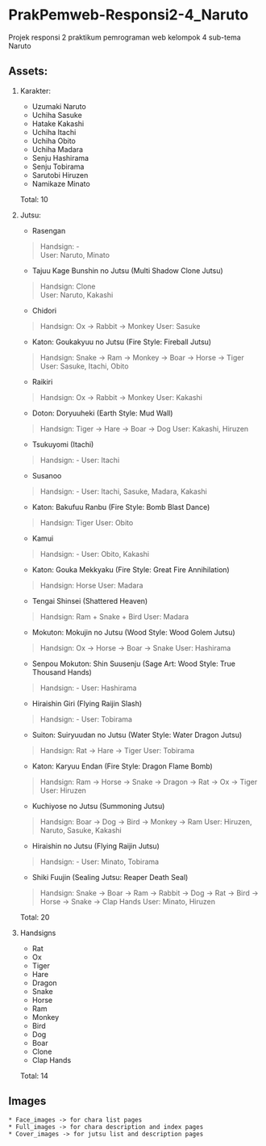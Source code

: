 # PrakPemweb-Responsi2-4_Naruto
 Projek responsi 2 praktikum pemrograman web kelompok 4 sub-tema Naruto

## Assets:
1. Karakter:
    * Uzumaki Naruto
    * Uchiha Sasuke
    * Hatake Kakashi
    * Uchiha Itachi
    * Uchiha Obito
    * Uchiha Madara
    * Senju Hashirama
    * Senju Tobirama
    * Sarutobi Hiruzen
    * Namikaze Minato

    Total: 10

2. Jutsu:
    * Rasengan
    >Handsign: -<br/>
    >User: Naruto, Minato
    * Tajuu Kage Bunshin no Jutsu (Multi Shadow Clone Jutsu)
    >Handsign: Clone<br/>
    >User: Naruto, Kakashi
    * Chidori
    >Handsign: Ox → Rabbit → Monkey
    >User: Sasuke
    * Katon: Goukakyuu no Jutsu (Fire Style: Fireball Jutsu)
    >Handsign: Snake → Ram → Monkey → Boar → Horse → Tiger
    >User: Sasuke, Itachi, Obito
    * Raikiri
    >Handsign: Ox → Rabbit → Monkey
    >User: Kakashi
    * Doton: Doryuuheki (Earth Style: Mud Wall)
    >Handsign: Tiger → Hare → Boar → Dog
    >User: Kakashi, Hiruzen
    * Tsukuyomi (Itachi)
    >Handsign: -
    >User: Itachi
    * Susanoo
    >Handsign: -
    >User: Itachi, Sasuke, Madara, Kakashi
    * Katon: Bakufuu Ranbu (Fire Style: Bomb Blast Dance)
    >Handsign: Tiger
    >User: Obito
    * Kamui
    >Handsign: -
    >User: Obito, Kakashi
    * Katon: Gouka Mekkyaku (Fire Style: Great Fire Annihilation)
    >Handsign: Horse
    >User: Madara
    * Tengai Shinsei (Shattered Heaven)
    >Handsign: Ram + Snake + Bird
    >User: Madara
    * Mokuton: Mokujin no Jutsu (Wood Style: Wood Golem Jutsu)
    >Handsign: Ox → Horse → Boar → Snake
    >User: Hashirama
    * Senpou Mokuton: Shin Suusenju (Sage Art: Wood Style: True Thousand Hands)
    >Handsign: -
    >User: Hashirama
    * Hiraishin Giri (Flying Raijin Slash)
    >Handsign: -
    >User: Tobirama
    * Suiton: Suiryuudan no Jutsu (Water Style: Water Dragon Jutsu)
    >Handsign: Rat → Hare → Tiger
    >User: Tobirama
    * Katon: Karyuu Endan (Fire Style: Dragon Flame Bomb)
    >Handsign: Ram → Horse → Snake → Dragon → Rat → Ox → Tiger
    >User: Hiruzen
    * Kuchiyose no Jutsu (Summoning Jutsu)
    >Handsign: Boar → Dog → Bird → Monkey → Ram
    >User: Hiruzen, Naruto, Sasuke, Kakashi
    * Hiraishin no Jutsu (Flying Raijin Jutsu)
    >Handsign: -
    >User: Minato, Tobirama
    * Shiki Fuujin (Sealing Jutsu: Reaper Death Seal)
    >Handsign: Snake → Boar → Ram → Rabbit → Dog → Rat → Bird → Horse → Snake → Clap Hands
    >User: Minato, Hiruzen

    Total: 20

3. Handsigns
    * Rat
    * Ox
    * Tiger
    * Hare
    * Dragon
    * Snake
    * Horse
    * Ram
    * Monkey
    * Bird
    * Dog
    * Boar
    * Clone
    * Clap Hands

    Total: 14

## Images
    * Face_images -> for chara list pages
    * Full_images -> for chara description and index pages
    * Cover_images -> for jutsu list and description pages